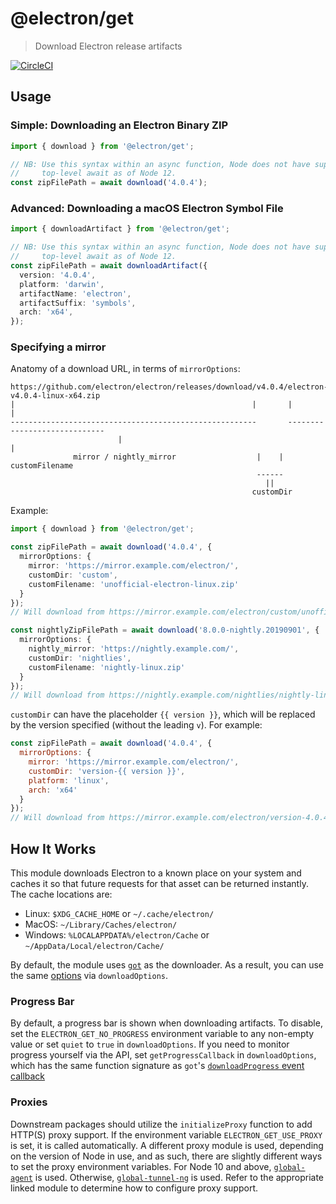 # @electron/get

> Download Electron release artifacts

[![CircleCI](https://circleci.com/gh/electron/get.svg?style=svg)](https://circleci.com/gh/electron/get)

## Usage

### Simple: Downloading an Electron Binary ZIP

```typescript
import { download } from '@electron/get';

// NB: Use this syntax within an async function, Node does not have support for
//     top-level await as of Node 12.
const zipFilePath = await download('4.0.4');
```

### Advanced: Downloading a macOS Electron Symbol File


```typescript
import { downloadArtifact } from '@electron/get';

// NB: Use this syntax within an async function, Node does not have support for
//     top-level await as of Node 12.
const zipFilePath = await downloadArtifact({
  version: '4.0.4',
  platform: 'darwin',
  artifactName: 'electron',
  artifactSuffix: 'symbols',
  arch: 'x64',
});
```

### Specifying a mirror

Anatomy of a download URL, in terms of `mirrorOptions`:

```
https://github.com/electron/electron/releases/download/v4.0.4/electron-v4.0.4-linux-x64.zip
|                                                     |       |                           |
-------------------------------------------------------       -----------------------------
                        |                                                   |
              mirror / nightly_mirror                  |    |         customFilename
                                                       ------
                                                         ||
                                                      customDir
```

Example:

```typescript
import { download } from '@electron/get';

const zipFilePath = await download('4.0.4', {
  mirrorOptions: {
    mirror: 'https://mirror.example.com/electron/',
    customDir: 'custom',
    customFilename: 'unofficial-electron-linux.zip'
  }
});
// Will download from https://mirror.example.com/electron/custom/unofficial-electron-linux.zip

const nightlyZipFilePath = await download('8.0.0-nightly.20190901', {
  mirrorOptions: {
    nightly_mirror: 'https://nightly.example.com/',
    customDir: 'nightlies',
    customFilename: 'nightly-linux.zip'
  }
});
// Will download from https://nightly.example.com/nightlies/nightly-linux.zip
```

`customDir` can have the placeholder `{{ version }}`, which will be replaced by the version
specified (without the leading `v`). For example:

```javascript
const zipFilePath = await download('4.0.4', {
  mirrorOptions: {
    mirror: 'https://mirror.example.com/electron/',
    customDir: 'version-{{ version }}',
    platform: 'linux',
    arch: 'x64'
  }
});
// Will download from https://mirror.example.com/electron/version-4.0.4/electron-v4.0.4-linux-x64.zip
```

## How It Works

This module downloads Electron to a known place on your system and caches it
so that future requests for that asset can be returned instantly.  The cache
locations are:

* Linux: `$XDG_CACHE_HOME` or `~/.cache/electron/`
* MacOS: `~/Library/Caches/electron/`
* Windows: `%LOCALAPPDATA%/electron/Cache` or `~/AppData/Local/electron/Cache/`

By default, the module uses [`got`](https://github.com/sindresorhus/got) as the
downloader. As a result, you can use the same [options](https://github.com/sindresorhus/got#options)
via `downloadOptions`.

### Progress Bar

By default, a progress bar is shown when downloading artifacts. To disable, set the
`ELECTRON_GET_NO_PROGRESS` environment variable to any non-empty value or set `quiet` to `true` in
`downloadOptions`. If you need to monitor progress yourself via the API, set `getProgressCallback`
in `downloadOptions`, which has the same function signature as `got`'s [`downloadProgress` event
callback](https://github.com/sindresorhus/got#ondownloadprogress-progress)

### Proxies

Downstream packages should utilize the `initializeProxy` function to add HTTP(S) proxy support. If
the environment variable `ELECTRON_GET_USE_PROXY` is set, it is called automatically. A different
proxy module is used, depending on the version of Node in use, and as such, there are slightly
different ways to set the proxy environment variables. For Node 10 and above,
[`global-agent`](https://github.com/gajus/global-agent#environment-variables) is used. Otherwise,
[`global-tunnel-ng`](https://github.com/np-maintain/global-tunnel#auto-config) is used. Refer to the
appropriate linked module to determine how to configure proxy support.
